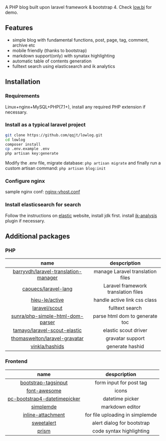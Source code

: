A PHP blog built upon laravel framework & bootstrap 4. Check [low.bi](https://low.bi) for demo.

## Features
 - simple blog with fundamental functions, post, page, tag, comment, archive etc
 - mobile friendly (thanks to bootstrap)
 - markdown support(only) with synatax highlighting
 - automatic table of contents generation
 - fulltext search using elasticsearch and ik analytics

## Installation

### Requirements
Linux+nginx+MySQL+PHP(7.1+), install any required PHP extension if necessary.

### Install as a typical laravel project
```sh
git clone https://github.com/qqjt/lowlog.git
cd lowlog
composer install
cp .env.example .env
php artisan key:generate
```
Modify the .env file, migrate database:
`php artisan migrate`
and finally run a custom artisan command:
`php artisan blog:init`

### Configure nginx
sample nginx conf: [nginx-vhost.conf](/nginx-vhost.conf)

### Install elasticsearch for search
Follow the instructions on [elastic](https://www.elastic.co/guide/en/elasticsearch/reference/current/install-elasticsearch.html) website, install jdk first.
install [ik-analysis](https://github.com/medcl/elasticsearch-analysis-ik) plugin if necessary.

## Additional packages

### PHP
|name|despcription|
|:---:|:---:|
|[barryvdh/laravel-translation-manager](https://github.com/barryvdh/laravel-translation-manager)|manage Laravel translation files|
|[caouecs/laravel-lang](https://github.com/caouecs/Laravel-lang)|Laravel framework translation files|
|[hieu-le/active](https://github.com/letrunghieu/active)|handle active link css class|
|[laravel/scout](https://github.com/laravel/scout)|fulltext search|
|[sunra/php-simple-html-dom-parser](https://github.com/sunra/php-simple-html-dom-parser)|parse html dom to generate toc|
|[tamayo/laravel-scout-elastic](https://github.com/ErickTamayo/laravel-scout-elastic)|elastic scout driver|
|[thomaswelton/laravel-gravatar](https://github.com/thomaswelton/laravel-gravatar)|gravatar support|
|[vinkla/hashids](https://github.com/vinkla/laravel-hashids)|generate hashid|

### Frontend
|name|despcription|
|:---:|:---:|
|[bootstrap-tagsinput](https://github.com/bootstrap-tagsinput/bootstrap-tagsinput)|form input for post tag|
|[font-awesome](https://github.com/FortAwesome/Font-Awesome)|icons|
|[pc-bootstrap4-datetimepicker](https://github.com/Eonasdan/bootstrap-datetimepicker/)|datetime picker|
|[simplemde](https://github.com/NextStepWebs/simplemde-markdown-editor)|markdown editor|
|[inline-attachment](https://github.com/Rovak/InlineAttachment)|for file uploading in simplemde|
|[sweetalert](https://github.com/t4t5/sweetalert)|alert dialog for bootstrap|
|[prism](http://prismjs.com)|code syntax highlighting|